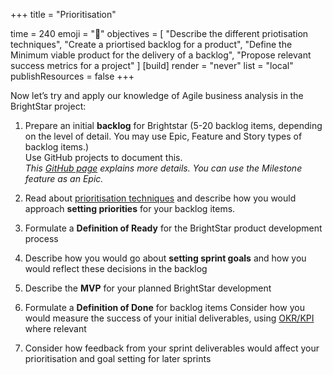 +++
title = "Prioritisation"

time = 240
emoji = "🤖"
objectives = [
    "Describe the different priotisation techniques",
    "Create a priortised backlog for a product",
    "Define the Minimum viable product for the delivery of a backlog",
    "Propose relevant success metrics for a project"
]
[build]
  render = "never"
  list = "local"
  publishResources = false
+++

Now let’s try and apply our knowledge of Agile business analysis in the BrightStar project:

1. Prepare an initial **backlog** for Brightstar (5-20 backlog items, depending on the level of detail. You may use Epic, Feature and Story types of backlog items.)  
Use GitHub projects to document this.  
  _This [GitHub page](https://docs.github.com/en/issues/planning-and-tracking-with-projects/creating-projects/creating-a-project) explains more details. You can use the Milestone feature as an Epic._

2. Read about [prioritisation techniques](https://www.atlassian.com/agile/product-management/prioritization-framework#:~:text=A%20product%20prioritization%20framework%20is,what%20to%20work%20on%20next.) and describe how you would approach **setting priorities** for your backlog items. 

3. Formulate a **Definition of Ready** for the BrightStar product development process

4. Describe how you would go about **setting sprint goals** and how you would reflect these decisions in the backlog

5. Describe the **MVP** for your planned BrightStar development

6. Formulate a **Definition of Done** for backlog items
Consider how you would measure the success of your initial deliverables, using [OKR/KPI](https://agilemania.com/difference-between-okr-vs-kpi#:~:text=OKRs%20involve%20setting%20new%20objectives,collaborate%20on%20defining%20relevant%20KPIs.) where relevant

7. Consider how feedback from your sprint deliverables would affect your prioritisation and goal setting for later sprints

